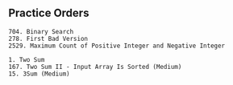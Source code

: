 ## Practice Orders
~~~
704. Binary Search
278. First Bad Version	
2529. Maximum Count of Positive Integer and Negative Integer
~~~

~~~
1. Two Sum
167. Two Sum II - Input Array Is Sorted (Medium)
15. 3Sum (Medium)
~~~

